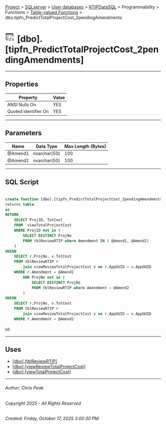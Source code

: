 #### 

[Project](../../../../../../index.md) > [SQLserver](../../../../../index.md) > [User databases](../../../../index.md) > [RTIPDataSQL](../../../index.md) > Programmability > Functions > [Table-valued Functions](Table-valued_Functions.md) > dbo.tipfn_PredictTotalProjectCost_2pendingAmendments

# ![Table-valued Functions](../../../../../../Images/Function_Table32.png) [dbo].[tipfn_PredictTotalProjectCost_2pendingAmendments]

---

## <a name="#properties"></a>Properties

| Property | Value |
|---|---|
| ANSI Nulls On | YES |
| Quoted Identifier On | YES |


---

## <a name="#parameters"></a>Parameters

| Name | Data Type | Max Length (Bytes) |
|---|---|---|
| @Amend1 | nvarchar(50) | 100 |
| @Amend2 | nvarchar(50) | 100 |


---

## <a name="#sqlscript"></a>SQL Script

```sql

create function [dbo].[tipfn_PredictTotalProjectCost_2pendingAmendments] (@Amend1 nvarchar(50), @Amend2 nvarchar(50))
returns table
as 
RETURN
	SELECT ProjID, TotCost
	FROM  viewTotalProjectCost 
	WHERE ProjID not in (
		SELECT DISTINCT ProjNo 
		FROM tblReviewRTIP where Amendment IN ( @Amend1, @Amend2)
	)
UNION
	SELECT r.ProjNo, v.TotCost
	FROM tblReviewRTIP r 
		join viewReviewTotalProjectCost v on r.AppGUID = v.AppGUID
	WHERE r.Amendment = @Amend1
		AND ProjNo not in (
			SELECT DISTINCT ProjNo 
			FROM tblReviewRTIP where Amendment = @Amend2 
		)
UNION
	SELECT r.ProjNo, v.TotCost
	FROM tblReviewRTIP r 
		join viewReviewTotalProjectCost v on r.AppGUID = v.AppGUID
	WHERE r.Amendment = @Amend2

GO

```


---

## <a name="#uses"></a>Uses

* [[dbo].[tblReviewRTIP]](../../../Tables/dbo_tblReviewRTIP.md)
* [[dbo].[viewReviewTotalProjectCost]](../../../Views/dbo_viewReviewTotalProjectCost.md)
* [[dbo].[viewTotalProjectCost]](../../../Views/dbo_viewTotalProjectCost.md)


---

###### Author:  Chris Peak

###### Copyright 2025 - All Rights Reserved

###### Created: Friday, October 17, 2025 3:00:30 PM

